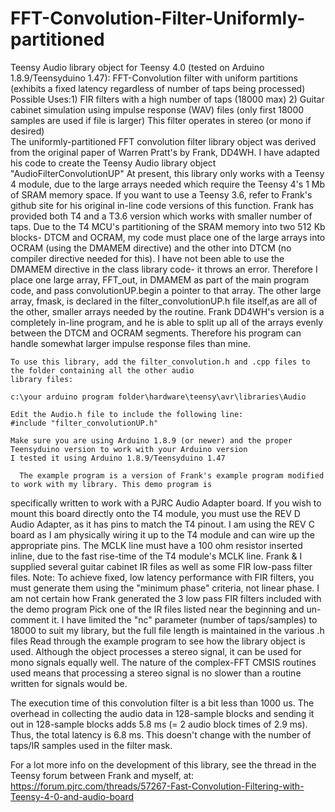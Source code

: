 # FFT-Convolution-Filter-Uniformly-partitioned

Teensy Audio library object for Teensy 4.0  (tested on Arduino 1.8.9/Teensyduino 1.47):
FFT-Convolution filter with uniform partitions (exhibits a fixed latency regardless of number of taps being processed)
Possible Uses:1) FIR filters with a high number of taps (18000 max)
              2) Guitar cabinet simulation using impulse response (WAV) files (only first 18000 samples are used if file 
                  is larger)
 This filter operates in stereo (or mono if desired)     
     The uniformly-partitioned FFT convolution filter library object was derived from the original paper of Warren Pratt's by 
 Frank, DD4WH. I have adapted his code to create the Teensy Audio library object "AudioFilterConvolutionUP" 
 At present, this library only works with a Teensy 4 module, due to the large arrays needed which require the Teensy 4's
 1 Mb of SRAM memory space. If you want to use a Teensy 3.6, refer to Frank's github site for his original in-line 
 code versions of this function. Frank has provided both T4 and a T3.6 version which works with smaller number of taps. 
     Due to the T4 MCU's partitioning of the SRAM memory into two 512 Kb blocks- DTCM and OCRAM, my code must place one of 
 the large arrays into OCRAM (using the DMAMEM directive) and the other into DTCM (no compiler directive needed for this). 
 I have not been able to use the DMAMEM directive in the class library code- it throws an error. Therefore I place one 
 large array, FFT_out,  in DMAMEM as part of the main program code, and pass convolutionUP.begin a pointer to that array. 
 The other large array, fmask, is declared in the filter_convolutionUP.h file itself,as are all of the other, 
 smaller arrays needed by the routine.
 Frank DD4WH's version is a completely in-line program, and he is able to split up all of the arrays evenly between the DTCM 
 and OCRAM segments. Therefore his program can handle somewhat larger impulse response files than mine.
    
    To use this library, add the filter_convolution.h and .cpp files to the folder containing all the other audio
    library files:
    
    c:\your arduino program folder\hardware\teensy\avr\libraries\Audio
    
    Edit the Audio.h file to include the following line:
    #include "filter_convolutionUP.h"
    
    Make sure you are using Arduino 1.8.9 (or newer) and the proper Teensyduino version to work with your Arduino version
    I tested it using Arduino 1.8.9/Teensyduino 1.47
    
      The example program is a version of Frank's example program modified to work with my library. This demo program is
  specifically written to work with a PJRC Audio Adapter board. If you wish to mount this board directly onto the T4
  module, you must use the REV D Audio Adapter, as it has pins to match the T4 pinout. I am using the REV C board as I 
  am physically wiring it up to the T4 module and can wire up the appropriate pins. The MCLK line must have a 100 ohm resistor 
  inserted inline, due to the fast rise-time of the T4 module's MCLK line.
      Frank & I supplied several guitar cabinet IR files as well as some FIR low-pass filter files.
  Note: To achieve fixed, low latency performance with FIR filters, you must generate them using the "minimum phase" 
  criteria, not linear phase. I am not certain how Frank generated the 3 low pass FIR filters included with the demo program
  Pick one of the IR files listed near the beginning and un-comment it. I have limited the "nc" parameter (number of taps/samples) 
  to 18000 to suit my library, but the full file length is maintained in the various .h files
  Read through the example program to see how the library object is used.
  Although the object processes a stereo signal, it can be used for mono signals equally well. The nature of the complex-FFT
  CMSIS routines used means that processing a stereo signal is no slower than a routine written for signals would be. 
  
   The execution time of this convolution filter is a bit less than 1000 us. The overhead in collecting the audio data in 
   128-sample blocks and sending it out in 128-sample blocks adds 5.8 ms (= 2 audio block times of 2.9 ms). Thus, the 
   total latency is 6.8 ms.
   This doesn't change with the number of taps/IR samples used in the filter mask.
   
   For a lot more info on the development of this library, see the thread in the Teensy forum between Frank and myself, at:
   https://forum.pjrc.com/threads/57267-Fast-Convolution-Filtering-with-Teensy-4-0-and-audio-board
   
   
   
  
  

